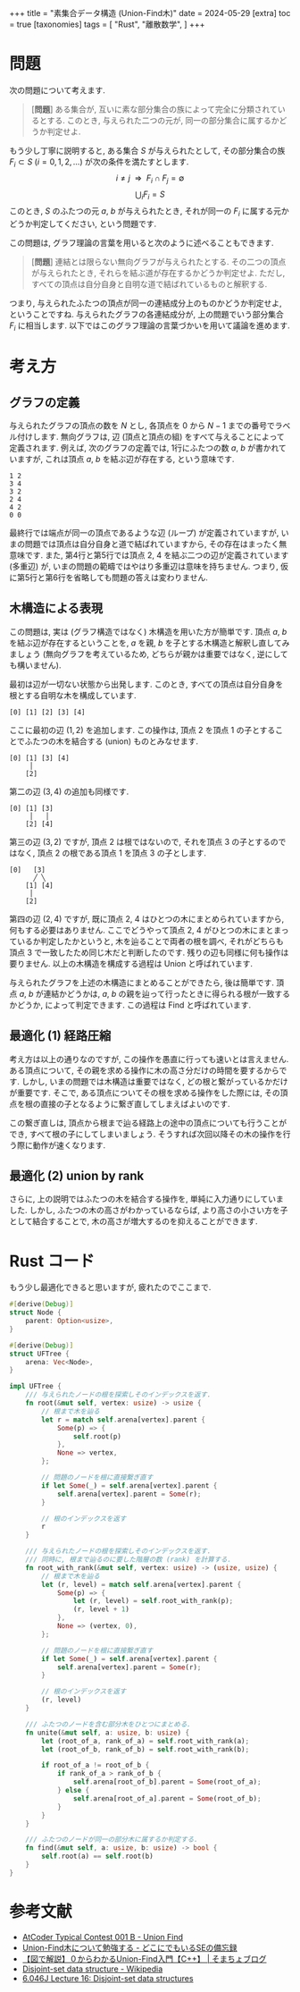 +++
title = "素集合データ構造 (Union-Find木)"
date = 2024-05-29
[extra]
toc = true
[taxonomies]
tags = [ "Rust", "離散数学", ]
+++

# 問題

次の問題について考えます.

> [__問題__] ある集合が, 互いに素な部分集合の族によって完全に分類されているとする.
> このとき, 与えられた二つの元が, 同一の部分集合に属するかどうか判定せよ.

もう少し丁寧に説明すると, ある集合 $S$ が与えられたとして, 
その部分集合の族 $F_i \subset S$ ($i = 0, 1, 2, ...$) が次の条件を満たすとします.
$$i \neq j \ \ \Rightarrow \ \ F_i \cap F_j = \emptyset$$
$$\bigcup_i F_i = S$$
このとき, $S$ のふたつの元 $a$, $b$ が与えられたとき, 
それが同一の $F_i$ に属する元かどうか判定してください, という問題です.

この問題は, グラフ理論の言葉を用いると次のように述べることもできます.

> [__問題__] 連結とは限らない無向グラフが与えられたとする.
> その二つの頂点が与えられたとき, それらを結ぶ道が存在するかどうか判定せよ.
> ただし, すべての頂点は自分自身と自明な道で結ばれているものと解釈する.

つまり, 与えられたふたつの頂点が同一の連結成分上のものかどうか判定せよ, ということですね.
与えられたグラフの各連結成分が, 上の問題でいう部分集合 $F_i$ に相当します.
以下ではこのグラフ理論の言葉づかいを用いて議論を進めます.


# 考え方

## グラフの定義

与えられたグラフの頂点の数を $N$ とし, 
各頂点を $0$ から $N - 1$ までの番号でラベル付けします.
無向グラフは, 辺 (頂点と頂点の組) をすべて与えることによって定義されます.
例えば, 次のグラフの定義では, 1行にふたつの数 $a$, $b$ が書かれていますが,
これは頂点 $a$, $b$ を結ぶ辺が存在する, という意味です.

```
1 2
3 4
3 2
2 4
4 2
0 0
```

最終行では端点が同一の頂点であるような辺 (ループ) が定義されていますが, 
いまの問題では頂点は自分自身と道で結ばれていますから, その存在はまったく無意味です.
また, 第4行と第5行では頂点 2, 4 を結ぶ二つの辺が定義されています (多重辺) が,
いまの問題の範疇ではやはり多重辺は意味を持ちません.
つまり, 仮に第5行と第6行を省略しても問題の答えは変わりません.


## 木構造による表現

この問題は, 実は (グラフ構造ではなく) 木構造を用いた方が簡単です.
頂点 $a$, $b$ を結ぶ辺が存在するということを, $a$ を親, $b$ を子とする木構造と解釈し直してみましょう
(無向グラフを考えているため, どちらが親かは重要ではなく, 逆にしても構いません).

最初は辺が一切ない状態から出発します. 
このとき, すべての頂点は自分自身を根とする自明な木を構成しています.

```
[0] [1] [2] [3] [4]
```

ここに最初の辺 $(1, 2)$ を追加します. 
この操作は, 頂点 $2$ を頂点 $1$ の子とすることでふたつの木を結合する (union) ものとみなせます.

```
[0] [1] [3] [4]
     │ 
    [2]
```

第二の辺 $(3, 4)$ の追加も同様です.

```
[0] [1] [3]
     │   │
    [2] [4]
```


第三の辺 $(3, 2)$ ですが, 頂点 $2$ は根ではないので, 
それを頂点 $3$ の子とするのではなく, 頂点 $2$ の根である頂点 $1$ を頂点 $3$ の子とします.

```
[0]   [3]
      ╱ ╲
    [1] [4]
     │
    [2]
```

第四の辺 $(2, 4)$ ですが, 既に頂点 $2$, $4$ はひとつの木にまとめられていますから, 何もする必要はありません.
ここでどうやって頂点 $2$, $4$ がひとつの木にまとまっているか判定したかというと,
木を辿ることで両者の根を調べ, それがどちらも頂点 $3$ で一致したため同じ木だと判断したのです.
残りの辺も同様に何も操作は要りません.
以上の木構造を構成する過程は Union と呼ばれています.

与えられたグラフを上述の木構造にまとめることができたら, 後は簡単です.
頂点 $a$, $b$ が連結かどうかは, $a$, $b$ の親を辿って行ったときに得られる根が一致するかどうか, 
によって判定できます.
この過程は Find と呼ばれています.


## 最適化 (1) 経路圧縮

考え方は以上の通りなのですが, この操作を愚直に行っても速いとは言えません.
ある頂点について, その親を求める操作に木の高さ分だけの時間を要するからです.
しかし, いまの問題では木構造は重要ではなく, どの根と繋がっているかだけが重要です.
そこで, ある頂点についてその根を求める操作をした際には, 
その頂点を根の直接の子となるように繋ぎ直してしまえばよいのです.

この繋ぎ直しは, 頂点から根まで辿る経路上の途中の頂点についても行うことができ,
すべて根の子にしてしまいましょう.
そうすれば次回以降その木の操作を行う際に動作が速くなります.


## 最適化 (2) union by rank

さらに, 上の説明ではふたつの木を結合する操作を, 単純に入力通りにしていました.
しかし, ふたつの木の高さがわかっているならば, より高さの小さい方を子として結合することで,
木の高さが増大するのを抑えることができます.


# Rust コード

もう少し最適化できると思いますが, 疲れたのでここまで.

```rust
#[derive(Debug)]
struct Node {
    parent: Option<usize>,
}

#[derive(Debug)]
struct UFTree {
    arena: Vec<Node>,
}

impl UFTree {
    /// 与えられたノードの根を探索しそのインデックスを返す.
    fn root(&mut self, vertex: usize) -> usize {
        // 根まで木を辿る
        let r = match self.arena[vertex].parent {
            Some(p) => {
                self.root(p)
            },
            None => vertex,
        };

        // 問題のノードを根に直接繋ぎ直す
        if let Some(_) = self.arena[vertex].parent {
            self.arena[vertex].parent = Some(r);
        }

        // 根のインデックスを返す
        r
    }

    /// 与えられたノードの根を探索しそのインデックスを返す.
    /// 同時に, 根まで辿るのに要した階層の数 (rank) を計算する.
    fn root_with_rank(&mut self, vertex: usize) -> (usize, usize) {
        // 根まで木を辿る
        let (r, level) = match self.arena[vertex].parent {
            Some(p) => {
                let (r, level) = self.root_with_rank(p);
                (r, level + 1)
            },
            None => (vertex, 0),
        };

        // 問題のノードを根に直接繋ぎ直す
        if let Some(_) = self.arena[vertex].parent {
            self.arena[vertex].parent = Some(r);
        }

        // 根のインデックスを返す
        (r, level)
    }

    /// ふたつのノードを含む部分木をひとつにまとめる.
    fn unite(&mut self, a: usize, b: usize) {
        let (root_of_a, rank_of_a) = self.root_with_rank(a);
        let (root_of_b, rank_of_b) = self.root_with_rank(b);

        if root_of_a != root_of_b {
            if rank_of_a > rank_of_b {
                self.arena[root_of_b].parent = Some(root_of_a);
            } else {
                self.arena[root_of_a].parent = Some(root_of_b);
            }
        }
    }

    /// ふたつのノードが同一の部分木に属するか判定する.
    fn find(&mut self, a: usize, b: usize) -> bool {
        self.root(a) == self.root(b)
    }
}
```


# 参考文献

* [AtCoder Typical Contest 001 B - Union Find](https://atcoder.jp/contests/atc001/tasks/unionfind_a)
* [Union-Find木について勉強する - どこにでもいるSEの備忘録](https://www.nogawanogawa.work/entry/union_find)
* [【図で解説】０からわかるUnion-Find入門【C++】 | そまちょブログ](https://somachob.com/union-find/)
* [Disjoint-set data structure - Wikipedia](https://en.wikipedia.org/wiki/Disjoint-set_data_structure)
* [6.046J Lecture 16: Disjoint-set data structures](https://ocw.mit.edu/courses/6-046j-design-and-analysis-of-algorithms-spring-2012/dbbca5218779336114dcd3b3195e7783_MIT6_046JS12_lec16.pdf)
